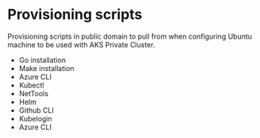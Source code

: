 # Provisioning scripts

Provisioning scripts in public domain to pull from when configuring Ubuntu machine to be used with AKS Private Cluster.

- Go installation
- Make installation
- Azure CLI
- Kubectl
- NetTools
- Helm
- Github CLI
- Kubelogin
- Azure CLI
